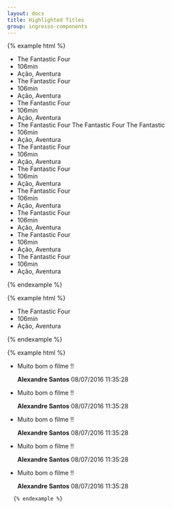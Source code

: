```yaml
---
layout: docs
title: Highlighted Titles 
group: ingresso-components
---
```


{% example html %}

<ul class="list-type01">
  <li class="lt-tp01-it">The Fantastic Four</li>
  <li class="lt-tp01-it">106min</li>
  <li class="lt-tp01-it">Ação, Aventura</li>
  <li class="lt-tp01-it">The Fantastic Four</li>
  <li class="lt-tp01-it">106min</li>
  <li class="lt-tp01-it">Ação, Aventura</li>
  <li class="lt-tp01-it">The Fantastic Four</li>
  <li class="lt-tp01-it">106min</li>
  <li class="lt-tp01-it">Ação, Aventura</li>
  <li class="lt-tp01-it">The Fantastic Four The Fantastic Four The Fantastic</li>
  <li class="lt-tp01-it">106min</li>
  <li class="lt-tp01-it">Ação, Aventura</li>
  <li class="lt-tp01-it">The Fantastic Four</li>
  <li class="lt-tp01-it">106min</li>
  <li class="lt-tp01-it">Ação, Aventura</li>
  <li class="lt-tp01-it">The Fantastic Four</li>
  <li class="lt-tp01-it">106min</li>
  <li class="lt-tp01-it">Ação, Aventura</li>
  <li class="lt-tp01-it">The Fantastic Four</li>
  <li class="lt-tp01-it">106min</li>
  <li class="lt-tp01-it">Ação, Aventura</li>
  <li class="lt-tp01-it">The Fantastic Four</li>
  <li class="lt-tp01-it">106min</li>
  <li class="lt-tp01-it">Ação, Aventura</li>
  <li class="lt-tp01-it">The Fantastic Four</li>
  <li class="lt-tp01-it">106min</li>
  <li class="lt-tp01-it">Ação, Aventura</li>
  <li class="lt-tp01-it">The Fantastic Four</li>
  <li class="lt-tp01-it">106min</li>
  <li class="lt-tp01-it">Ação, Aventura</li>
</ul>

{% endexample %}

{% example html %}

<ul class="list-type02">
  <li class="lt-tp02-it">The Fantastic Four</li>
  <li class="lt-tp02-it">106min</li>
  <li class="lt-tp02-it">Ação, Aventura</li>
</ul>

{% endexample %}

{% example html %}

<ul class="etmt-ur-cmnts-lt list-type03">
  <li class="etmt-ur-cmnts-it lt-tp03-it">
     <div class="etmt-ur-cmnts-cont m-b-1">
      <p>Muito bom o filme !!</p>
      <strong class="etmt-ur-cmnts-name">Alexandre Santos</strong>
      <span class="etmt-ur-cmnts-data">08/07/2016 11:35:28</span>
    </div>
  </li>
  <li class="etmt-ur-cmnts-it lt-tp03-it">
     <div class="etmt-ur-cmnts-cont m-b-1">
      <p>Muito bom o filme !!</p>
      <strong class="etmt-ur-cmnts-name">Alexandre Santos</strong>
      <span class="etmt-ur-cmnts-data">08/07/2016 11:35:28</span>
    </div>
  </li>
  <li class="etmt-ur-cmnts-it lt-tp03-it">
     <div class="etmt-ur-cmnts-cont m-b-1">
      <p>Muito bom o filme !!</p>
      <strong class="etmt-ur-cmnts-name">Alexandre Santos</strong>
      <span class="etmt-ur-cmnts-data">08/07/2016 11:35:28</span>
    </div>
  </li>
  <li class="etmt-ur-cmnts-it lt-tp03-it">
     <div class="etmt-ur-cmnts-cont m-b-1">
      <p>Muito bom o filme !!</p>
      <strong class="etmt-ur-cmnts-name">Alexandre Santos</strong>
      <span class="etmt-ur-cmnts-data">08/07/2016 11:35:28</span>
    </div>
  </li>
  <li class="etmt-ur-cmnts-it lt-tp03-it">
     <div class="etmt-ur-cmnts-cont m-b-1">
      <p>Muito bom o filme !!</p>
      <strong class="etmt-ur-cmnts-name">Alexandre Santos</strong>
      <span class="etmt-ur-cmnts-data">08/07/2016 11:35:28</span>
    </div>
  </li>
</ul>

      {% endexample %}
